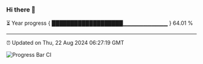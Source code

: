 ### Hi there 👋

⏳ Year progress { ███████████████████▁▁▁▁▁▁▁▁▁▁▁ } 64.01 %

---

⏰ Updated on Thu, 22 Aug 2024 06:27:19 GMT

![Progress Bar CI](https://github.com/ZhaoGui/ZhaoGui/workflows/Progress%20Bar%20CI/badge.svg)
